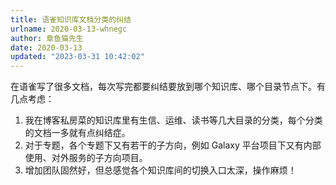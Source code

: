 ```yaml
---
title: 语雀知识库文档分类的纠结
urlname: 2020-03-13-whnegc
author: 章鱼猫先生
date: 2020-03-13
updated: "2023-03-31 10:42:02"
---
```


在语雀写了很多文档，每次写完都要纠结要放到哪个知识库、哪个目录节点下。有几点考虑：

1. 我在博客私房菜的知识库里有生信、运维、读书等几大目录的分类，每个分类的文档一多就有点纠结症。
2. 对于专题，各个专题下又有若干的子方向，例如 Galaxy 平台项目下又有内部使用、对外服务的子方向项目。
3. 增加团队固然好，但总感觉各个知识库间的切换入口太深，操作麻烦！
